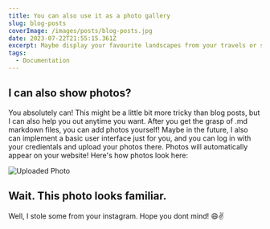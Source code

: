 ```yaml
---
title: You can also use it as a photo gallery
slug: blog-posts
coverImage: /images/posts/blog-posts.jpg
date: 2023-07-22T21:55:15.361Z
excerpt: Maybe display your favourite landscapes from your travels or show some artistic photos from your choreographies?
tags:
  - Documentation
---
```


<script>
  import Callout from "$lib/components/molecules/Callout.svelte";
  import CodeBlock from "$lib/components/molecules/CodeBlock.svelte";
  import Image from "$lib/components/atoms/Image.svelte";
</script>

## I can also show photos?

You absolutely can! This might be a little bit more tricky than blog posts, but I can also help you out anytime you want. After you get the grasp of .md markdown files, you can add photos yourself! Maybe in the future, I also can implement a basic user interface just for you, and you can log in with your credientals and upload your photos there. Photos will automatically appear on your website! Here's how photos look here:

<Image fullBleed src="/images/posts/insta-photo.jpg" alt="Uploaded Photo" />


## Wait. This photo looks familiar.

Well, I stole some from your instagram. Hope you dont mind! 😄✌️
